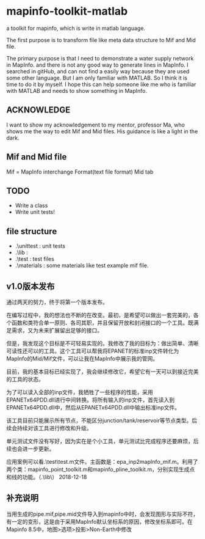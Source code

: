 # mapinfo-toolkit-matlab
a toolkit for mapinfo, which is write in matlab language.

The first purpose is to transform file like meta data structure to Mif and Mid file.

The primary purpose is that I need to demonstrate a water supply network in MapInfo. and there is not any good way to generate lines in MapInfo. I searched in gitHub, and can not find a easily way because they are used some other language. But I am only familiar with MATLAB. So I think it is time to do it by myself. I hope this can help someone like me who is familiar with MATLAB and needs to show something in MapInfo.

## ACKNOWLEDGE

I want to show my acknowledgement to my mentor, professor Ma, who shows me the way to edit Mif and Mid files. His guidance is like a light in the dark.

## Mif and Mid file
Mif = MapInfo interchange Format(text file format)
Mid
tab


## TODO
* Write a class
* Write unit tests!

## file structure

* .\unittest : unit tests
* .\lib : 
* .\test : test files
* .\materials : some materials like test example mif file. 

## v1.0版本发布

通过两天的努力，终于将第一个版本发布。

在编写过程中，我的想法也不断的在改变。最初，是希望可以做出一套完美的，各个函数和类符合单一原则、各司其职，并且保留开放和封闭接口的一个工具。既满足需求，又为未来扩展留出足够的接口。

但是，我发现这个目标是不可轻易实现的。我修改了我的目标为：做出简单、清晰可读性还可以的工具。这个工具可以帮我将EPANET的标准inp文件转化为MapInfo的Mid/Mif文件，可以让我在MapInfo中展示我的管网。

目前，我的基本目标已经实现了，我会继续修改它，希望它有一天可以到接近完美的工具的状态。

为了可以读入全部的inp文件，我牺牲了一些程序的性能，采用EPANETx64PDD.dll进行中间转换。将所有输入的inp文件，首先读入到EPANETx64PDD.dll中，然后从EPANETx64PDD.dll中输出标准inp文件。

该工具目前只能展示所有节点，不能区分junction/tank/reservoir等节点类型。后续会持续对该工具进行修改和升级。

单元测试文件没有写好，因为实在是个小工具，单元测试比完成程序还要麻烦，后续也会进一步更新。

应用案例可以看.\test\test.m文件。主函数是：epa_inp2mapInfo_mif.m。利用了两个类：mapinfo_point_toolkit.m和mapinfo_pline_toolkit.m，分别实现生成点和线的功能。（.\lib\）
2018-12-18

## 补充说明

当用生成的pipe.mif,pipe.mid文件导入到mapinfo中时，会发现图形与实际不符，有一定的变形，这是由于采用MapInfo默认坐标系的原因，修改坐标系即可。在Mapinfo 8.5中，地图>选项>投影>Non-Earth中修改
